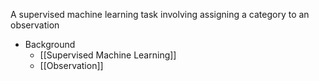 A supervised machine learning task involving assigning a category to an observation

- Background
	- [[Supervised Machine Learning]]
	- [[Observation]]